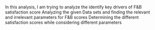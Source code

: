 
In this analysis, I am trying to analyze the identify key drivers of 
F&B satisfaction score
Analyzing the given Data sets and finding the relevant and irrelevant parameters for F&B scores
Determining the different satisfaction scores while considering different parameters


